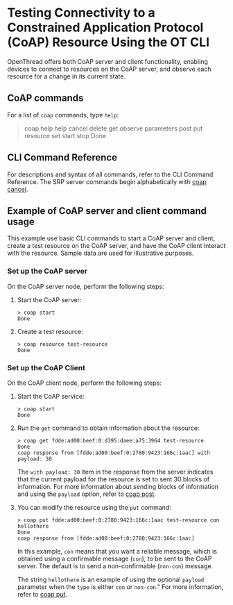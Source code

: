 # Testing  Connectivity to a Constrained Application Protocol (CoAP) Resource Using the OT CLI

OpenThread offers both CoAP server and client functionality, enabling devices
to connect to resources on the CoAP server, and observe each resource for
a change in its current state.

## CoAP commands

For a list of `coap` commands, type `help`:

> coap help
help
cancel
delete
get
observe
parameters
post
put
resource
set
start
stop
Done

## CLI Command Reference

For descriptions and syntax of all commands, refer to the CLI Command Reference.
The SRP server commands begin alphabetically with
[coap cancel](https://openthread.io/reference/cli/commands#coap_cancel).

## Example of CoAP server and client command usage

This example use basic CLI commands to start a CoAP server and client, create
a test resource on the CoAP server, and have the CoAP client interact with the resource.
Sample data are used for illustrative purposes.

### Set up the CoAP server

On the CoAP server node, perform the following steps:

1. Start the CoAP server:
   ```
   > coap start
   Done
   ```
1. Create a test resource:
   ```
   > coap resource test-resource
   Done
   ```

### Set up the CoAP Client

On the CoAP client node, perform the following steps:

1. Start the CoAP service:

   ```
   > coap start
   Done
   ```

1. Run the `get` command to obtain information about the resource:

   ```
   > coap get fdde:ad00:beef:0:d395:daee:a75:3964 test-resource
   Done
   coap response from [fdde:ad00:beef:0:2780:9423:166c:1aac] with payload: 30
   ```
   The `with payload: 30` item in the response from the server indicates that
   the current payload for the resource is set to sent 30 blocks of information.
   For more information about sending blocks of information and using the
   `payload` option, refer to 
   [coap post](https://openthread.io/reference/cli/commands#coap_post). 

1. You can modify the resource using the `put` command:

   ```
   > coap put fdde:ad00:beef:0:2780:9423:166c:1aac test-resource con hellothere
   Done
   coap response from [fdde:ad00:beef:0:2780:9423:166c:1aac]
   ```
   In this example, `con` means that you want a reliable message, which is
   obtained using a confirmable message (`con`), to be sent to the CoAP server.
   The default is to send a non-confirmable (`non-con`) message.

   The string `hellothere` is an example of using the optional `payload`
   parameter when the `type` is either `con` or `non-con`."
   For more information, refer to
   [coap put](https://openthread.io/reference/cli/commands#coap_put).



